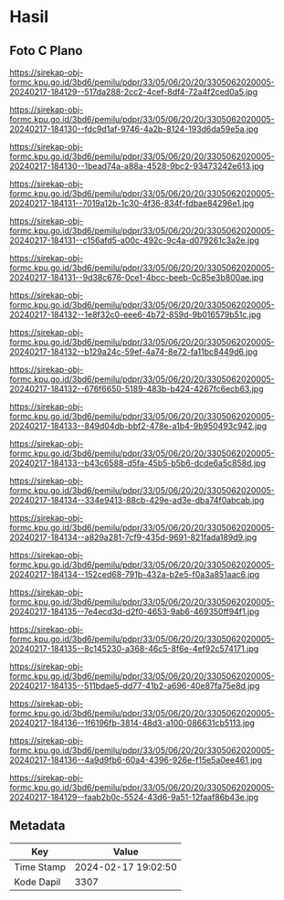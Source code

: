 # Hasil

## Foto C Plano

https://sirekap-obj-formc.kpu.go.id/3bd6/pemilu/pdpr/33/05/06/20/20/3305062020005-20240217-184129--517da288-2cc2-4cef-8df4-72a4f2ced0a5.jpg

https://sirekap-obj-formc.kpu.go.id/3bd6/pemilu/pdpr/33/05/06/20/20/3305062020005-20240217-184130--fdc9d1af-9746-4a2b-8124-193d6da59e5a.jpg

https://sirekap-obj-formc.kpu.go.id/3bd6/pemilu/pdpr/33/05/06/20/20/3305062020005-20240217-184130--1bead74a-a88a-4528-9bc2-93473242e613.jpg

https://sirekap-obj-formc.kpu.go.id/3bd6/pemilu/pdpr/33/05/06/20/20/3305062020005-20240217-184131--7019a12b-1c30-4f36-834f-fdbae84296e1.jpg

https://sirekap-obj-formc.kpu.go.id/3bd6/pemilu/pdpr/33/05/06/20/20/3305062020005-20240217-184131--c156afd5-a00c-492c-9c4a-d079261c3a2e.jpg

https://sirekap-obj-formc.kpu.go.id/3bd6/pemilu/pdpr/33/05/06/20/20/3305062020005-20240217-184131--9d38c676-0ce1-4bcc-beeb-0c85e3b800ae.jpg

https://sirekap-obj-formc.kpu.go.id/3bd6/pemilu/pdpr/33/05/06/20/20/3305062020005-20240217-184132--1e8f32c0-eee6-4b72-859d-9b016579b51c.jpg

https://sirekap-obj-formc.kpu.go.id/3bd6/pemilu/pdpr/33/05/06/20/20/3305062020005-20240217-184132--b129a24c-59ef-4a74-8e72-fa11bc8449d6.jpg

https://sirekap-obj-formc.kpu.go.id/3bd6/pemilu/pdpr/33/05/06/20/20/3305062020005-20240217-184132--676f6650-5189-483b-b424-4267fc6ecb63.jpg

https://sirekap-obj-formc.kpu.go.id/3bd6/pemilu/pdpr/33/05/06/20/20/3305062020005-20240217-184133--849d04db-bbf2-478e-a1b4-9b950493c942.jpg

https://sirekap-obj-formc.kpu.go.id/3bd6/pemilu/pdpr/33/05/06/20/20/3305062020005-20240217-184133--b43c6588-d5fa-45b5-b5b6-dcde6a5c858d.jpg

https://sirekap-obj-formc.kpu.go.id/3bd6/pemilu/pdpr/33/05/06/20/20/3305062020005-20240217-184134--334e9413-88cb-429e-ad3e-dba74f0abcab.jpg

https://sirekap-obj-formc.kpu.go.id/3bd6/pemilu/pdpr/33/05/06/20/20/3305062020005-20240217-184134--a829a281-7cf9-435d-9691-821fada189d9.jpg

https://sirekap-obj-formc.kpu.go.id/3bd6/pemilu/pdpr/33/05/06/20/20/3305062020005-20240217-184134--152ced68-791b-432a-b2e5-f0a3a851aac6.jpg

https://sirekap-obj-formc.kpu.go.id/3bd6/pemilu/pdpr/33/05/06/20/20/3305062020005-20240217-184135--7e4ecd3d-d2f0-4653-9ab6-469350ff94f1.jpg

https://sirekap-obj-formc.kpu.go.id/3bd6/pemilu/pdpr/33/05/06/20/20/3305062020005-20240217-184135--8c145230-a368-46c5-8f6e-4ef92c574171.jpg

https://sirekap-obj-formc.kpu.go.id/3bd6/pemilu/pdpr/33/05/06/20/20/3305062020005-20240217-184135--511bdae5-dd77-41b2-a696-40e87fa75e8d.jpg

https://sirekap-obj-formc.kpu.go.id/3bd6/pemilu/pdpr/33/05/06/20/20/3305062020005-20240217-184136--1f6196fb-3814-48d3-a100-086631cb5113.jpg

https://sirekap-obj-formc.kpu.go.id/3bd6/pemilu/pdpr/33/05/06/20/20/3305062020005-20240217-184136--4a9d9fb6-60a4-4396-926e-f15e5a0ee461.jpg

https://sirekap-obj-formc.kpu.go.id/3bd6/pemilu/pdpr/33/05/06/20/20/3305062020005-20240217-184129--faab2b0c-5524-43d6-9a51-12faaf86b43e.jpg


## Metadata

| Key        | Value               |
| ---------- | ------------------- |
| Time Stamp | 2024-02-17 19:02:50 |
| Kode Dapil | 3307                |



